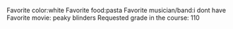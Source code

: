Favorite color:white 
Favorite food:pasta
Favorite musician/band:i dont have  
Favorite movie: peaky blinders 
Requested grade in the course: 110

